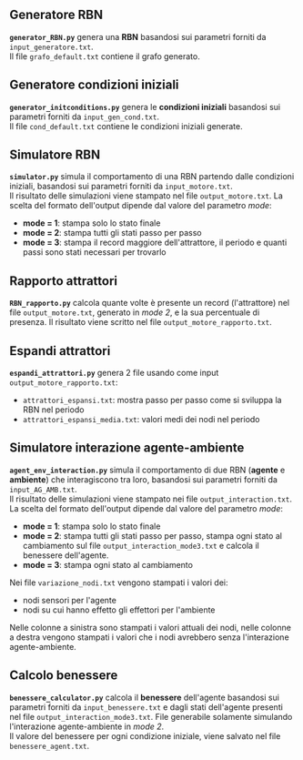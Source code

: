 ## Generatore RBN

**`generator_RBN.py`** genera una **RBN** basandosi sui parametri forniti da `input_generatore.txt`. \
Il file `grafo_default.txt` contiene il grafo generato.

## Generatore condizioni iniziali

**`generator_initconditions.py`** genera le **condizioni iniziali** basandosi sui parametri forniti da `input_gen_cond.txt`. \
Il file `cond_default.txt` contiene le condizioni iniziali generate.

## Simulatore RBN

**`simulator.py`** simula il comportamento di una RBN partendo dalle condizioni iniziali, basandosi sui parametri forniti da `input_motore.txt`. \
Il risultato delle simulazioni viene stampato nel file `output_motore.txt`. La scelta del formato dell'output dipende dal valore del parametro *mode*:
- **mode = 1**: stampa solo lo stato finale
- **mode = 2**: stampa tutti gli stati passo per passo
- **mode = 3**: stampa il record maggiore dell'attrattore, il periodo e quanti passi sono stati necessari per trovarlo

## Rapporto attrattori

**`RBN_rapporto.py`** calcola quante volte è presente un record (l'attrattore) nel file `output_motore.txt`, generato in *mode 2*, e la sua percentuale di presenza.
Il risultato viene scritto nel file `output_motore_rapporto.txt`.

## Espandi attrattori

**`espandi_attrattori.py`** genera 2 file usando come input `output_motore_rapporto.txt`:
- `attrattori_espansi.txt`: mostra passo per passo come si sviluppa la RBN nel periodo
- `attrattori_espansi_media.txt`: valori medi dei nodi nel periodo

## Simulatore interazione agente-ambiente

**`agent_env_interaction.py`** simula il comportamento di due RBN (**agente** e **ambiente**) che interagiscono tra loro, basandosi sui parametri forniti da `input_AG_AMB.txt`. \
Il risultato delle simulazioni viene stampato nei file `output_interaction.txt`. La scelta del formato dell'output dipende dal valore del parametro *mode*:
- **mode = 1**: stampa solo lo stato finale
- **mode = 2**: stampa tutti gli stati passo per passo, stampa ogni stato al cambiamento sul file `output_interaction_mode3.txt` e calcola il benessere dell'agente.
- **mode = 3**: stampa ogni stato al cambiamento

Nei file `variazione_nodi.txt` vengono stampati i valori dei:
- nodi sensori per l'agente
- nodi su cui hanno effetto gli effettori per l'ambiente

Nelle colonne a sinistra sono stampati i valori attuali dei nodi, nelle colonne a destra vengono stampati i valori che i nodi avrebbero senza l'interazione agente-ambiente.

## Calcolo benessere
**`benessere_calculator.py`** calcola il **benessere** dell'agente basandosi sui parametri forniti da `input_benessere.txt` e dagli stati dell'agente presenti nel file `output_interaction_mode3.txt`. 
File generabile solamente simulando l'interazione agente-ambiente in *mode 2*. \
Il valore del benessere per ogni condizione iniziale, viene salvato nel file `benessere_agent.txt`.